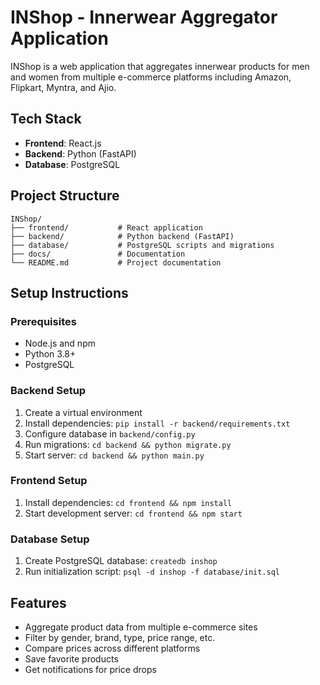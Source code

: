 # INShop - Innerwear Aggregator Application

INShop is a web application that aggregates innerwear products for men and women from multiple e-commerce platforms including Amazon, Flipkart, Myntra, and Ajio.

## Tech Stack

- **Frontend**: React.js
- **Backend**: Python (FastAPI)
- **Database**: PostgreSQL

## Project Structure

```
INShop/
├── frontend/           # React application
├── backend/            # Python backend (FastAPI)
├── database/           # PostgreSQL scripts and migrations
├── docs/               # Documentation
└── README.md           # Project documentation
```

## Setup Instructions

### Prerequisites
- Node.js and npm
- Python 3.8+
- PostgreSQL

### Backend Setup
1. Create a virtual environment
2. Install dependencies: `pip install -r backend/requirements.txt`
3. Configure database in `backend/config.py`
4. Run migrations: `cd backend && python migrate.py`
5. Start server: `cd backend && python main.py`

### Frontend Setup
1. Install dependencies: `cd frontend && npm install`
2. Start development server: `cd frontend && npm start`

### Database Setup
1. Create PostgreSQL database: `createdb inshop`
2. Run initialization script: `psql -d inshop -f database/init.sql`

## Features

- Aggregate product data from multiple e-commerce sites
- Filter by gender, brand, type, price range, etc.
- Compare prices across different platforms
- Save favorite products
- Get notifications for price drops
